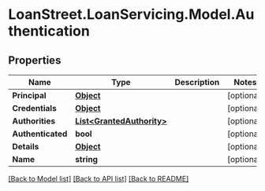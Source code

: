 # LoanStreet.LoanServicing.Model.Authentication
## Properties

Name | Type | Description | Notes
------------ | ------------- | ------------- | -------------
**Principal** | [**Object**](.md) |  | [optional] 
**Credentials** | [**Object**](.md) |  | [optional] 
**Authorities** | [**List&lt;GrantedAuthority&gt;**](GrantedAuthority.md) |  | [optional] 
**Authenticated** | **bool** |  | [optional] 
**Details** | [**Object**](.md) |  | [optional] 
**Name** | **string** |  | [optional] 

[[Back to Model list]](../README.md#documentation-for-models) [[Back to API list]](../README.md#documentation-for-api-endpoints) [[Back to README]](../README.md)

